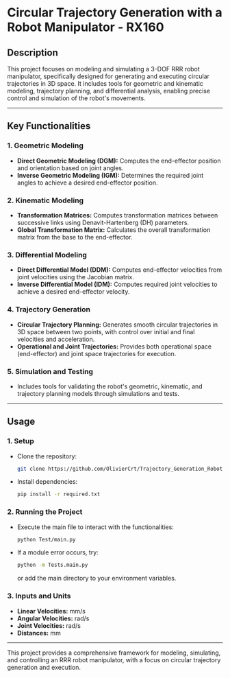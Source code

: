 # Circular Trajectory Generation with a Robot Manipulator - RX160

## Description  
This project focuses on modeling and simulating a 3-DOF RRR robot manipulator, specifically designed for generating and executing circular trajectories in 3D space. It includes tools for geometric and kinematic modeling, trajectory planning, and differential analysis, enabling precise control and simulation of the robot's movements.

---

## Key Functionalities  

### 1. **Geometric Modeling**  
   - **Direct Geometric Modeling (DGM):** Computes the end-effector position and orientation based on joint angles.  
   - **Inverse Geometric Modeling (IGM):** Determines the required joint angles to achieve a desired end-effector position.  

### 2. **Kinematic Modeling**  
   - **Transformation Matrices:** Computes transformation matrices between successive links using Denavit-Hartenberg (DH) parameters.  
   - **Global Transformation Matrix:** Calculates the overall transformation matrix from the base to the end-effector.  

### 3. **Differential Modeling**  
   - **Direct Differential Model (DDM):** Computes end-effector velocities from joint velocities using the Jacobian matrix.  
   - **Inverse Differential Model (IDM):** Computes required joint velocities to achieve a desired end-effector velocity.  

### 4. **Trajectory Generation**  
   - **Circular Trajectory Planning:** Generates smooth circular trajectories in 3D space between two points, with control over initial and final velocities and acceleration.  
   - **Operational and Joint Trajectories:** Provides both operational space (end-effector) and joint space trajectories for execution.  

### 5. **Simulation and Testing**  
   - Includes tools for validating the robot's geometric, kinematic, and trajectory planning models through simulations and tests.  

---

## Usage  

### 1. **Setup**  
   - Clone the repository:  
     ```bash  
     git clone https://github.com/OlivierCrt/Trajectory_Generation_Robot_Manipulator_RX160  
     ```  
   - Install dependencies:  
     ```bash  
     pip install -r required.txt  
     ```  

### 2. **Running the Project**  
   - Execute the main file to interact with the functionalities:  
     ```bash  
     python Test/main.py  
     ```  
   - If a module error occurs, try:  
     ```bash  
     python -m Tests.main.py  
     ```  
     or add the main directory to your environment variables.  

### 3. **Inputs and Units**  
   - **Linear Velocities:** mm/s  
   - **Angular Velocities:** rad/s  
   - **Joint Velocities:** rad/s  
   - **Distances:** mm  

---

This project provides a comprehensive framework for modeling, simulating, and controlling an RRR robot manipulator, with a focus on circular trajectory generation and execution.

